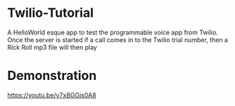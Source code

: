 # Twilio-Tutorial
 A HelloWorld esque app to test the programmable voice app from Twilio. 
 Once the server is started if a call comes in to the Twilio trial number, then a Rick Roll mp3 file will then play

# Demonstration
https://youtu.be/y7xBGGis0A8
